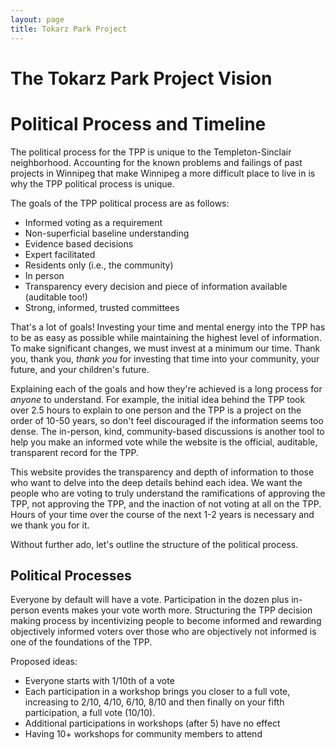 ```yaml
---
layout: page
title: Tokarz Park Project
---
```


# The Tokarz Park Project Vision

# Political Process and Timeline

The political process for the TPP is unique to the Templeton-Sinclair neighborhood. Accounting for the known problems and failings of past projects in Winnipeg that make Winnipeg a more difficult place to live in is why the TPP political process is unique.

The goals of the TPP political process are as follows:

* Informed voting as a requirement
* Non-superficial baseline understanding
* Evidence based decisions
* Expert facilitated
* Residents only (i.e., the community)
* In person
* Transparency every decision and piece of information available (auditable too!)
* Strong, informed, trusted committees

That's a lot of goals! Investing your time and mental energy into the TPP has to be as easy as possible while maintaining the highest level of information. To make significant changes, we must invest at a minimum our time. Thank you, thank you, _thank you_ for investing that time into your community, your future, and your children's future.

Explaining each of the goals and how they're achieved is a long process for _anyone_ to understand. For example, the initial idea behind the TPP took over 2.5 hours to explain to one person and the TPP is a project on the order of 10-50 years, so don't feel discouraged if the information seems too dense. The in-person, kind, community-based discussions is another tool to help you make an informed vote while the website is the official, auditable, transparent record for the TPP.

This website provides the transparency and depth of information to those who want to delve into the deep details behind each idea. We want the people who are voting to truly understand the ramifications of approving the TPP, not approving the TPP, and the inaction of not voting at all on the TPP. Hours of your time over the course of the next 1-2 years is necessary and we thank you for it.

Without further ado, let's outline the structure of the political process.

## Political Processes

Everyone by default will have a vote. Participation in the dozen plus in-person events makes your vote worth more. Structuring the TPP decision making process by incentivizing people to become informed and rewarding objectively informed voters over those who are objectively not informed is one of the foundations of the TPP.

Proposed ideas:

* Everyone starts with 1/10th of a vote
* Each participation in a workshop brings you closer to a full vote, increasing to 2/10, 4/10, 6/10, 8/10 and then finally on your fifth participation, a full vote (10/10).
* Additional participations in workshops (after 5) have no effect
* Having 10+ workshops for community members to attend
